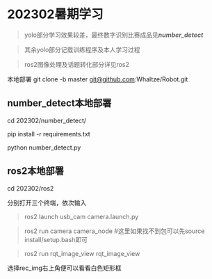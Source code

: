 # 202302暑期学习
> yolo部分学习效果较差，最终数字识别比赛成品见***number_detect***

> 其余yolo部分记载训练程序及本人学习过程

> ros2图像处理及话题转化部分详见ros2

本地部署
git clone -b master git@github.com:Whaltze/Robot.git

## number_detect本地部署

cd 202302/number_detect/

pip install -r requirements.txt 

python number_detect.py

## ros2本地部署

cd 202302/ros2

分别打开三个终端，依次输入

> ros2 launch usb_cam camera.launch.py

> ros2 run camera camera_node #这里如果找不到包可以先source install/setup.bash即可

> ros2 run rqt_image_view rqt_image_view

选择rec_img右上角便可以看看白色矩形框
